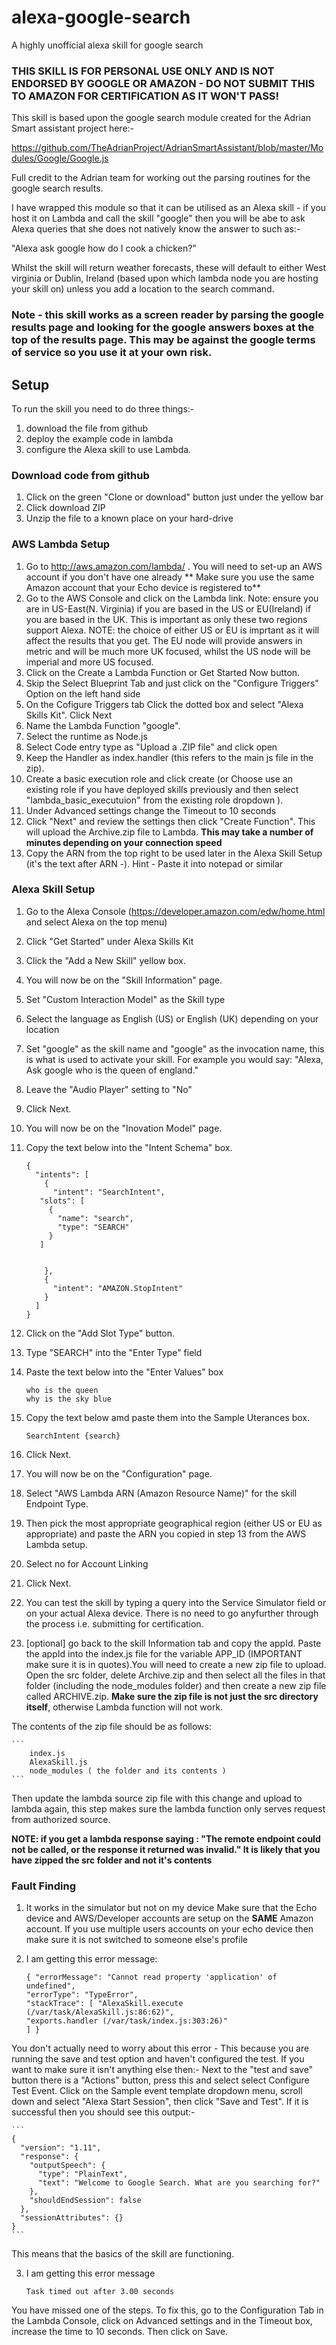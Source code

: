 # alexa-google-search

A highly unofficial alexa skill for google search

### THIS SKILL IS FOR PERSONAL USE ONLY AND IS NOT ENDORSED BY GOOGLE OR AMAZON - DO NOT SUBMIT THIS TO AMAZON FOR CERTIFICATION AS IT WON'T PASS!

This skill is based upon the google search module created for the Adrian Smart assistant project here:-

https://github.com/TheAdrianProject/AdrianSmartAssistant/blob/master/Modules/Google/Google.js

Full credit to the Adrian team for working out the parsing routines for the google search results.

I have wrapped this module so that it can be utilised as an Alexa skill - if you host it on Lambda and call the skill "google" then you will be abe to ask Alexa queries that she does not natively know the answer to such as:-

"Alexa ask google how do I cook a chicken?"

Whilst the skill will return weather forecasts, these will default to either West virginia or Dublin, Ireland (based upon which lambda node you are hosting your skill on) unless you add a location to the search command.


###  Note - this skill works as a screen reader by parsing the google results page and looking for the google answers boxes at the top of the results page. This may be against the google terms of service so you use it at your own risk. 



## Setup

To run the skill you need to do three things:-

1. download the file from github 
2. deploy the example code in lambda
2. configure the Alexa skill to use Lambda.

### Download code from github

1. Click on the green "Clone or download" button just under the yellow bar
2. Click download ZIP
3. Unzip the file to a known place on your hard-drive


### AWS Lambda Setup

1. Go to http://aws.amazon.com/lambda/ . You will need to set-up an AWS account if you don't have one already ** Make sure you use the same Amazon account that your Echo device is registered to**
2. Go to the AWS Console and click on the Lambda link. Note: ensure you are in US-East(N. Virginia) if you are based in the US or EU(Ireland) if you are based in the UK. This is important as only these two regions support Alexa. NOTE: the choice of either US or EU is imprtant as it will affect the results that you get. The EU node will provide answers in metric and will be much more UK focused, whilst the US node will be imperial and more US focused.
3. Click on the Create a Lambda Function or Get Started Now button.
4. Skip the Select Blueprint Tab and just click on the "Configure Triggers" Option on the left hand side
5. On the Cofigure Triggers tab Click the dotted box and select "Alexa Skills Kit". Click Next  
6. Name the Lambda Function "google".
7. Select the runtime as Node.js
9. Select Code entry type as "Upload a .ZIP file" and click open
10. Keep the Handler as index.handler (this refers to the main js file in the zip).
11. Create a basic execution role and click create (or Choose use an existing role if you have deployed skills previously and then select "lambda_basic_executuion" from the existing role dropdown ).
12. Under Advanced settings change the Timeout to 10 seconds
13. Click "Next" and review the settings then click "Create Function". This will upload the Archive.zip file to Lambda. **This may take a number of minutes depending on your connection speed**
14. Copy the ARN from the top right to be used later in the Alexa Skill Setup (it's the text after ARN -). Hint - Paste it into notepad or similar

### Alexa Skill Setup

1. Go to the Alexa Console (https://developer.amazon.com/edw/home.html and select Alexa on the top menu)
2. Click "Get Started" under Alexa Skills Kit
3. Click the "Add a New Skill" yellow box.
4. You will now be on the "Skill Information" page. 
5. Set "Custom Interaction Model" as the Skill type
6. Select the language as English (US) or English (UK) depending on your location
7. Set "google" as the skill name and "google" as the invocation name, this is what is used to activate your skill. For example you would say: "Alexa, Ask google who is the queen of england."
8. Leave the "Audio Player" setting to "No"
9. Click Next.
10. You will now be on the "Inovation Model" page. 
11. Copy the text below into the "Intent Schema" box.

    ```
    {
      "intents": [
        {
          "intent": "SearchIntent",
       "slots": [
         {
           "name": "search",
           "type": "SEARCH"
         }
       ]    


        },
        {
          "intent": "AMAZON.StopIntent"
        }
      ]
    }
    ```

12. Click on the "Add Slot Type" button.
13. Type "SEARCH" into the "Enter Type" field
14. Paste the text below into the "Enter Values" box

    ```
    who is the queen
    why is the sky blue
    ```

15. Copy the text below amd paste them into the Sample Uterances box.

    ```
    SearchIntent {search}
    ```
16. Click Next.
17. You will now be on the "Configuration" page.
18. Select "AWS Lambda ARN (Amazon Resource Name)" for the skill Endpoint Type.
19. Then pick the most appropriate geographical region (either US or EU as appropriate) and paste the ARN you copied in step 13 from the AWS Lambda setup. 
20. Select no for Account Linking
21. Click Next.
22. You can test the skill by typing a query into the Service Simulator field or on your actual Alexa device. There is no need to go anyfurther through the process i.e. submitting for certification.
23. [optional] go back to the skill Information tab and copy the appId. Paste the appId into the index.js file for the variable APP_ID (IMPORTANT make sure it is in quotes).You will need to create a new zip file to upload. Open the src folder, delete Archive.zip and then select all the files in that folder (including the node_modules folder) and then create a new zip file called ARCHIVE.zip. **Make sure the zip file is not just the src directory itself**, otherwise Lambda function will not work.

The contents of the zip file should be as follows:

    ```
        index.js
        AlexaSkill.js
        node_modules ( the folder and its contents )
    ``` 
Then update the lambda source zip file with this change and upload to lambda again, this step makes sure the lambda function only serves request from authorized source.

**NOTE: if you get a lambda response saying : "The remote endpoint could not be called, or the response it returned was invalid." It is likely that you have zipped the src folder and not it's contents**

### Fault Finding ### 


1. It works in the simulator but not on my device
Make sure that the Echo device and AWS/Developer accounts are setup on the **SAME** Amazon account. If you use multiple users accounts on your echo device then make sure it is not switched to someone else's profile

2. I am getting this error message:

    ```
    { "errorMessage": "Cannot read property 'application' of undefined", 
    "errorType": "TypeError", 
    "stackTrace": [ "AlexaSkill.execute (/var/task/AlexaSkill.js:86:62)", 
    "exports.handler (/var/task/index.js:303:26)" 
    ] }
    ```
You don't actually need to worry about this error - This because you are running the save and test option and haven't configured the test. If you want to make sure it isn't anything else then:-
Next to the "test and save" button there is a "Actions" button, press this and select select Configure Test Event. Click on the Sample event template dropdown menu, scroll down and select "Alexa Start Session", then click "Save and Test". If it is successful then you should see this output:-

    ```
    {
      "version": "1.11",
      "response": {
        "outputSpeech": {
          "type": "PlainText",
          "text": "Welcome to Google Search. What are you searching for?"
        },
        "shouldEndSession": false
      },
      "sessionAttributes": {}
    }
    ```
This means that the basics of the skill are functioning.


3. I am getting this error message

    ```
    Task timed out after 3.00 seconds
    ```
You have missed one of the steps. To fix this, go to the Configuration Tab in the Lambda Console, click on Advanced settings and in the Timeout box, increase the time to 10 seconds. Then click on Save.

